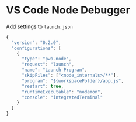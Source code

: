 # VS Code Node Debugger

Add settings to `launch.json`

```js
{
  "version": "0.2.0",
  "configurations": [
    {
      "type": "pwa-node",
      "request": "launch",
      "name": "Launch Program",
      "skipFiles": ["<node_internals>/**"],
      "program": "${workspaceFolder}/app.js",
      "restart": true,
      "runtimeExecutable": "nodemon",
      "console": "integratedTerminal"
    }
  ]
}

```
